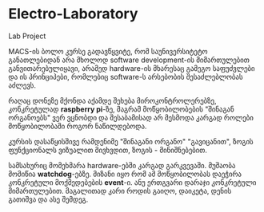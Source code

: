 # Electro-Laboratory
Lab Project

MACS-ის ბოლო კურსე გადავწყვიტე, რომ საუნივერსიტეტო განათლებიდან არა მხოლოდ software development-ის მიმართულებით განვითარებულიყავი, არამედ hardware-ის მხარესაც გამეგო საფუძვლები და ის პრინციპები, რომლებიც software-ს არსებობის შესაძლებლობას აძლევს.

რაღაც დონეზე მქონდა აქამდე შეხება მიროკონტროლერებზე, კონკრეტულად **raspberry pi**-ზე, მაგრამ მოწყობილობების "შინაგან ორგანოებს" ვერ ვცნობდი და შესაბამისად არ მესმოდა კარგად როლები მოწყობილობაში როგორ ნაწილდებოდა.

კურსის დასაწყისშივე რამდენიმე "შინაგანი ორგანო" "გავიცანით", ზოგის ფუნქციონალს ვიზუალით მივხვდით, ზოგის - მინიშნებებით.

სამსახურიც მომეხმარა hardware-ებში კარგად გარკვევაში. მუშაობა მომიწია **watchdog**-ებზე. მიზანი იყო რომ ამ მოწყობილობას დაეჭირა კონკრეტული მოქმედებების **event**-ი. ანუ ერთგვარი დარაჯი კონკრეტული მიმართულებით. მაგალითად კარი როდის გაიღო, დაიკეტა, დენის გათიშვა და ასე შემდეგ.



